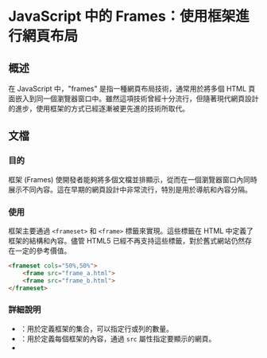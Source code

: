 <!--
Meta Description: # JavaScript 中的 Frames：使用框架進行網頁布局 ## 概述 在 JavaScript 中，"frames" 是指一種網頁布局技術，通常用於將多個 HTML 頁面嵌入到同一個瀏覽器窗口中。雖然這項技術曾經十分流行，但隨著現代網頁設計的進步，使用框架的方式已經逐漸被更先進的技術所取代...
Meta Keywords: html, frameset, frame, src, javascript
-->

# JavaScript 中的 Frames：使用框架進行網頁布局

## 概述
在 JavaScript 中，"frames" 是指一種網頁布局技術，通常用於將多個 HTML 頁面嵌入到同一個瀏覽器窗口中。雖然這項技術曾經十分流行，但隨著現代網頁設計的進步，使用框架的方式已經逐漸被更先進的技術所取代。

## 文檔
### 目的
框架 (Frames) 使開發者能夠將多個文檔並排顯示，從而在一個瀏覽器窗口內同時展示不同內容。這在早期的網頁設計中非常流行，特別是用於導航和內容分隔。

### 使用
框架主要通過 `<frameset>` 和 `<frame>` 標籤來實現。這些標籤在 HTML 中定義了框架的結構和內容。儘管 HTML5 已經不再支持這些標籤，對於舊式網站仍然存在一定的參考價值。

```html
<frameset cols="50%,50%">
    <frame src="frame_a.html">
    <frame src="frame_b.html">
</frameset>
```

### 詳細說明
- **<frameset>**：用於定義框架的集合，可以指定行或列的數量。
- **<frame>**：用於定義每個框架的內容，通過 `src` 屬性指定要顯示的網頁。
- **<noframes>**：提供在不支持框架的瀏覽器中展示的替代內容。

雖然框架提供了便利的布局選擇，但它們的使用會影響 SEO 和可訪問性，因為搜尋引擎和輔助技術可能無法正確解析框架內的內容。

## 示例
### 基本用法
```html
<!DOCTYPE html>
<html>
<head>
    <title>框架示例</title>
</head>
<frameset rows="*,*">
    <frame src="header.html" name="headerFrame">
    <frame src="content.html" name="contentFrame">
</frameset>
<noframes>
    <body>
        你的瀏覽器不支持框架。
    </body>
</noframes>
</html>
```

在這個示例中，名為 `headerFrame` 和 `contentFrame` 的兩個框架被創建，以方便同時顯示頁眉和內容。

## 解釋
### 常見問題
1. **SEO 影響**：使用框架可能對網站的搜尋引擎排名造成負面影響，因為搜尋引擎無法完全索引框架內的內容。
2. **可訪問性問題**：對於依賴輔助技術的用戶，框架可能會造成困難，因為它們無法輕易理解框架的結構。
3. **不支持的問題**：隨著 HTML5 的普及，許多現代瀏覽器已經不再支持框架的使用。

### 附加說明
考慮使用 CSS Flexbox 或 Grid 來創建複雜的網頁布局，這些技術不僅更具靈活性，還更符合現代網頁設計的標準。

## 一句總結
JavaScript 中的框架技術允許同時顯示多個 HTML 文件，但隨著技術的進步，現已不再建議使用。